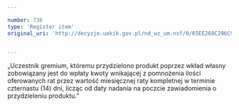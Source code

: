 ```yaml
---

number: 738
type: 'Register item'
original_uri: 'http://decyzje.uokik.gov.pl/nd_wz_um.nsf/0/65EE268C296C904FC12572DD0032968E?OpenDocument'


---
```


„Uczestnik gremium, któremu przydzielono produkt poprzez wkład własny zobowiązany jest do wpłaty kwoty wnikającej z pomnożenia ilości oferowanych rat przez wartość miesięcznej raty kompletnej w terminie czternastu (14) dni, licząc od daty nadania na poczcie zawiadomienia o przydzieleniu produktu.”
